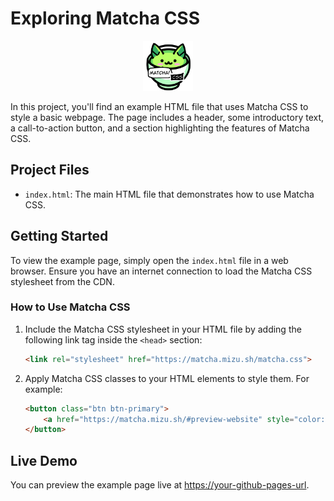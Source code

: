 # Exploring Matcha CSS
<p align="center">
    <img src="matcha.svg" alt="Matcha SVG" width="80" height="80" />
</p>


In this project, you'll find an example HTML file that uses Matcha CSS to style a basic webpage. The page includes a header, some introductory text, a call-to-action button, and a section highlighting the features of Matcha CSS.


## Project Files

- `index.html`: The main HTML file that demonstrates how to use Matcha CSS.

## Getting Started

To view the example page, simply open the `index.html` file in a web browser. Ensure you have an internet connection to load the Matcha CSS stylesheet from the CDN.

### How to Use Matcha CSS

1. Include the Matcha CSS stylesheet in your HTML file by adding the following link tag inside the `<head>` section:
    ```html
    <link rel="stylesheet" href="https://matcha.mizu.sh/matcha.css">
    ```

2. Apply Matcha CSS classes to your HTML elements to style them. For example:
    ```html
    <button class="btn btn-primary">
        <a href="https://matcha.mizu.sh/#preview-website" style="color: white; text-decoration: none;">Learn More</a>
    </button>
    ```

## Live Demo

You can preview the example page live at [https://your-github-pages-url](https://your-github-pages-url).


